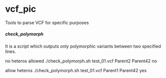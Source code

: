 vcf_pic
=======

Tools to parse VCF for specific purposes

##### check_polymorph

It is a script which outputs only polymorphic variants between two specified lines.

no heteros allowed
./check_polymorph.sh test_01.vcf Parent2 Parent42 no

allow heteros
./check_polymorph.sh test_01.vcf Parent1 Parent42 yes
